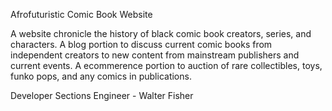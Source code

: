 Afrofuturistic Comic Book Website

A website chronicle the history of black comic book creators, series, and characters. A blog portion to discuss current comic books from independent creators to new content from mainstream publishers and current events. A ecommerence portion to auction of rare collectibles, toys, funko pops, and any comics in publications. 

Developer Sections
Engineer - Walter Fisher